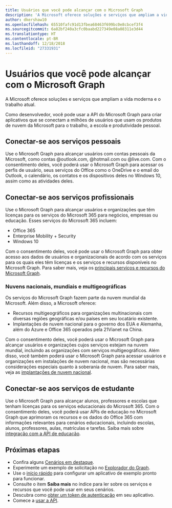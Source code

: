```yaml
---
title: Usuários que você pode alcançar com o Microsoft Graph
description: 'A Microsoft oferece soluções e serviços que ampliam a vida moderna e o trabalho atual. '
author: dkershaw10
ms.openlocfilehash: 65510fafc91d13fbea68463f699bc0e8cbcef3f4
ms.sourcegitcommit: 6a82bf240a3cfc0baabd227349e08a08311e3d44
ms.translationtype: HT
ms.contentlocale: pt-BR
ms.lasthandoff: 12/18/2018
ms.locfileid: "27331931"
---
```

# <a name="users-you-can-reach-with-microsoft-graph"></a>Usuários que você pode alcançar com o Microsoft Graph

A Microsoft oferece soluções e serviços que ampliam a vida moderna e o trabalho atual. 

Como desenvolvedor, você pode usar a API do Microsoft Graph para criar aplicativos que se conectam a milhões de usuários que usam os produtos de nuvem da Microsoft para o trabalho, a escola e produtividade pessoal. 

## <a name="connect-to-personal-services"></a>Conectar-se aos serviços pessoais

Use o Microsoft Graph para alcançar usuários com contas pessoais da Microsoft, como contas @outlook.com, @hotmail.com ou @live.com. Com o consentimento deles, você poderá usar o Microsoft Graph para acessar os perfis de usuário, seus serviços do Office como o OneDrive e o email do Outlook, o calendário, os contatos e os dispositivos deles no Windows 10, assim como as atividades deles.

## <a name="connect-to-work-services"></a>Conectar-se aos serviços profissionais

Use o Microsoft Graph para alcançar usuários e organizações que têm licenças para os serviços do Microsoft 365 para negócios, empresas ou educação. Esses serviços do Microsoft 365 incluem:

-   Office 365
-   Enterprise Mobility + Security 
-   Windows 10 

Com o consentimento deles, você pode usar o Microsoft Graph para obter acesso aos dados de usuários e organizacionais de acordo com os serviços para os quais eles têm licenças e os serviços e recursos disponíveis no Microsoft Graph. Para saber mais, veja os [principais serviços e recursos do Microsoft Graph](overview-major-services.md).

### <a name="worldwide-multigeo-and-national-clouds"></a>Nuvens nacionais, mundiais e multigeográficas
Os serviços do Microsoft Graph fazem parte da nuvem mundial da Microsoft. Além disso, a Microsoft oferece:

-   Recursos multigeográficos para organizações multinacionais com diversas regiões geográficas e/ou países em seu locatário existente.
-   Implantações de nuvem nacional para o governo dos EUA e Alemanha, além do Azure e Office 365 operados pela 21Vianet na China.

Com o consentimento deles, você poderá usar o Microsoft Graph para alcançar usuários e organizações cujos serviços estejam na nuvem mundial, incluindo as organizações com serviços multigeográficos. Além disso, você também poderá usar o Microsoft Graph para acessar usuários e organizações em instalações de nuvem nacional, mas são necessárias considerações especiais quanto à soberania de nuvem. Para saber mais, veja as [implantações de nuvem nacional](deployments.md).

## <a name="connect-to-school-services"></a>Conectar-se aos serviços de estudante

Use o Microsoft Graph para alcançar alunos, professores e escolas que tenham licenças para os serviços educacionais do Microsoft 365. Com o consentimento deles, você poderá usar APIs de educação no Microsoft Graph que aprimoram os recursos e os dados do Office 365 com informações relevantes para cenários educacionais, incluindo escolas, alunos, professores, aulas, matrículas e tarefas. Saiba mais sobre [integração com a API de educação](education-concept-overview.md).

## <a name="next-steps"></a>Próximas etapas

- Confira alguns [Cenários em destaque](https://developer.microsoft.com/graph/examples).
- Experimente um exemplo de solicitação no [Explorador do Graph](https://developer.microsoft.com/graph/graph-explorer).
- Use o [início rápido](https://developer.microsoft.com/graph/quick-start) para configurar um aplicativo de exemplo pronto para funcionar.
- Consulte o item **Saiba mais** no índice para ler sobre os serviços e recursos que você pode usar em seus cenários. 
- Descubra como [obter um token de autenticação](auth-overview.md) em seu aplicativo.
- Comece a [usar a API](use-the-api.md).
